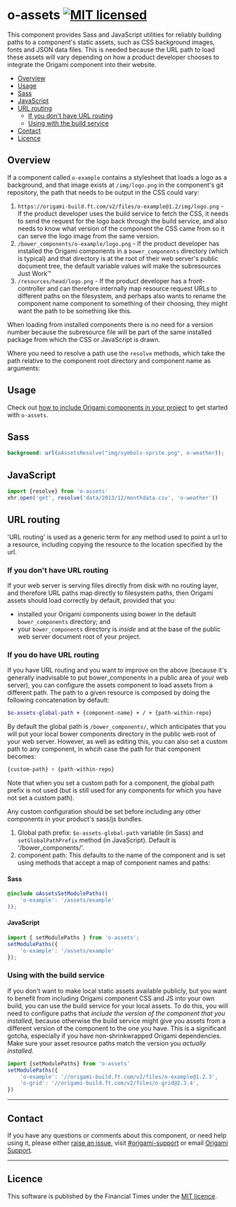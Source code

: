 # o-assets [![MIT licensed](https://img.shields.io/badge/license-MIT-blue.svg)](#licence)

This component provides Sass and JavaScript utilities for reliably building paths to a component's static assets, such as CSS background images, fonts and JSON data files. This is needed because the URL path to load these assets will vary depending on how a product developer chooses to integrate the Origami component into their website.

- [Overview](#overview)
- [Usage](#usage)
- [Sass](#sass)
- [JavaScript](#javascript)
- [URL routing](#url-routing)
	- [If you don't have URL routing](#if-you-don't-have-url-routing)
	- [Using with the build service](#using-with-the-build-service)
- [Contact](#contact)
- [Licence](#licence)

## Overview

If a component called `o-example` contains a stylesheet that loads a logo as a background, and that image exists at `/img/logo.png` in the component's git repository, the path that needs to be output in the CSS could vary:

1. `https://origami-build.ft.com/v2/files/o-example@1.2/img/logo.png` - If the product developer uses the build service to fetch the CSS, it needs to send the request for the logo back through the build service, and also needs to know what version of the component the CSS came from so it can serve the logo image from the same version.
1. `/bower_components/o-example/logo.png` - If the product developer has installed the Origami components in a `bower_components` directory (which is typical) and that directory is at the root of their web server's public document tree, the default variable values will make the subresources Just Work&trade;
1. `/resources/head/logo.png` - If the product developer has a front-controller and can therefore internally map resource request URLs to different paths on the filesystem, and perhaps also wants to rename the component name component to something of their choosing, they might want the path to be something like this.

When loading from installed components there is no need for a version number because the subresource file will be part of the same installed package from which the CSS or JavaScript is drawn.

Where you need to resolve a path use the `resolve` methods, which take the path relative to the component root directory and component name as arguments:

## Usage

Check out [how to include Origami components in your project](https://origami.ft.com/docs/components/#including-origami-components-in-your-project) to get started with `o-assets`.

## Sass

```scss
background: url(oAssetsResolve("img/symbols-sprite.png", o-weather));
```

## JavaScript

```js
import {resolve} from 'o-assets'
xhr.open('get', resolve('data/2013/12/monthdata.csv', 'o-weather'))
```

## URL routing

'URL routing' is used as a generic term for any method used to point a url to a resource, including copying the resource to the location specified by the url.

### If you don't have URL routing

If your web server is serving files directly from disk with no routing layer, and therefore URL paths map directly to filesystem paths, then Origami assets should load correctly by default, provided that you:

- installed your Origami components using bower in the default `bower_components` directory; and
- your `bower_components` directory is _inside_ and at the base of the public web server document root of your project.

### If you do have URL routing

If you have URL routing and you want to improve on the above (because it's generally inadvisable to put bower_components in a public area of your web server), you can configure the assets component to load assets from a different path. The path to a given resource is composed by doing the following concatenation by default:

```scss
$o-assets-global-path + {component-name} + / + {path-within-repo}
```

By default the global path is `/bower_components/`, which anticipates that you will put your local bower components directory in the public web root of your web server. However, as well as editing this, you can also set a custom path to any component, in whcih case the path for that component becomes:

```scss
{custom-path} + {path-within-repo}
```

Note that when you set a custom path for a component, the global path prefix is not used (but is still used for any components for which you have not set a custom path).

Any custom configuration should be set before including any other components in your product's sass/js bundles.

1. Global path prefix: `$o-assets-global-path` variable (in Sass) and `setGlobalPathPrefix` method (in JavaScript). Default is '/bower_components/'.
1. component path: This defaults to the name of the component and is set using methods that accept a map of component names and paths:

#### Sass

```scss
@include oAssetsSetModulePaths((
	'o-example': '/assets/example'
));
```

#### JavaScript

```js
import { setModulePaths } from 'o-assets';
setModulePaths({
	'o-example': '/assets/example'
});
```

### Using with the build service

If you don't want to make local static assets available publicly, but you want to benefit from including Origami component CSS and JS into your own build, you can use the build service for your local assets. To do this, you will need to configure paths that _include the version of the component that you installed_, because otherwise the build service might give you assets from a different version of the component to the one you have. This is a significant gotcha, especially if you have non-shrinkwrapped Origami dependencies. Make sure your asset resource paths match the version you _actually installed_.

```js
import {setModulePaths} from 'o-assets'
setModulePaths({
	'o-example': '//origami-build.ft.com/v2/files/o-example@1.2.3',
	'o-grid': '//origami-build.ft.com/v2/files/o-grid@2.3.4',
})
```

---

## Contact

If you have any questions or comments about this component, or need help using it, please either [raise an issue](https://github.com/Financial-Times/o-assets/issues), visit [#origami-support](https://financialtimes.slack.com/messages/origami-support/) or email [Origami Support](mailto:origami-support@ft.com).

---

## Licence

This software is published by the Financial Times under the [MIT licence](http://opensource.org/licenses/MIT).
